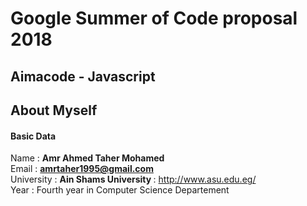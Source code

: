 # Google Summer of Code proposal 2018

## Aimacode - Javascript

## About Myself
#### Basic Data

Name : <b> Amr Ahmed Taher Mohamed </b> <br>
Email : <b> amrtaher1995@gmail.com </b> <br>
University : <b> Ain Shams University </b> : http://www.asu.edu.eg/ <br>
Year : Fourth year in Computer Science Departement <br>


